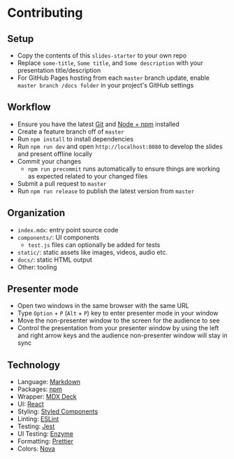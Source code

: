 # Contributing

## Setup

- Copy the contents of this `slides-starter` to your own repo
- Replace `some-title`, `Some title`, and `Some description` with your presentation title/description
- For GitHub Pages hosting from each `master` branch update, enable `master branch /docs folder` in your project's GitHub settings

## Workflow

- Ensure you have the latest [Git](https://git-scm.com/) and [Node + npm](https://nodejs.org) installed
- Create a feature branch off of `master`
- Run `npm install` to install dependencies
- Run `npm run dev` and open `http://localhost:8080` to develop the slides and present offline locally
- Commit your changes
  - `npm run precommit` runs automatically to ensure things are working as expected related to your changed files
- Submit a pull request to `master`
- Run `npm run release` to publish the latest version from `master`

## Organization

- `index.mdx`: entry point source code
- `components/`: UI components
  - `test.js` files can optionally be added for tests
- `static/`: static assets like images, videos, audio etc.
- `docs/`: static HTML output
- Other: tooling

## Presenter mode

- Open two windows in the same browser with the same URL
- Type `Option` + `P` (`Alt` + `P`) key to enter presenter mode in your window
- Move the non-presenter window to the screen for the audience to see
- Control the presentation from your presenter window by using the left and right arrow keys and the audience non-presenter window will stay in sync

## Technology

- Language: [Markdown](https://guides.github.com/features/mastering-markdown)
- Packages: [npm](https://www.npmjs.com)
- Wrapper: [MDX Deck](https://github.com/jxnblk/mdx-deck)
- UI: [React](https://reactjs.org)
- Styling: [Styled Components](https://www.styled-components.com)
- Linting: [ESLint](https://eslint.org)
- Testing: [Jest](http://jestjs.io)
- UI Testing: [Enzyme](http://airbnb.io/enzyme)
- Formatting: [Prettier](https://prettier.io)
- Colors: [Nova](https://trevordmiller.com/projects/nova)
